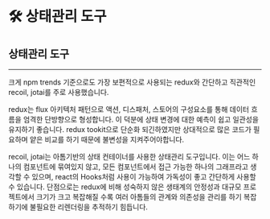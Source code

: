 # 🛠️ 상태관리 도구

## **상태관리 도구**

---

크게 npm trends 기준으로도 가장 보편적으로 사용되는 redux와 간단하고 직관적인 recoil, jotai를 주로 사용했습니다.

redux는 flux 아키텍처 패턴으로 액션, 디스패처, 스토어의 구성요소를 통해 데이터 흐름을 엄격한 단방향으로 형성합니다. 이 덕분에 상태 변경에 대한 예측이 쉽고 일관성을 유지하기 좋습니다. redux tookit으로 단순화 되긴하였지만 상대적으로 많은 코드가 필요하며 얕은 비교를 하기 때문에 불변성을 지켜주어야합니다.

recoil, jotai는 아톰기반의 상태 컨테이너를 사용한 상태관리 도구입니다. 이는 어느 하나의 컴포넌트에 묶여있지 않고, 모든 컴포넌트에서 접근 가능한 하나의 그래프라고 생각할 수 있으며, react의 Hooks처럼 사용이 가능하여 가독성이 좋고 간단하게 사용할 수 있습니다. 단점으로는 redux에 비해 성숙하지 않은 생태계의 안정성과 대규모 프로젝트에서 크기가 크고 복잡해질 수록 여러 아톰들의 관계와 의존성을 관리를 하기 복잡하기에 불필요한 리렌더링을 추적하기 힘듭니다.
